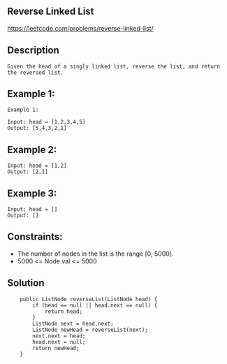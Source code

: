 ## Reverse Linked List

https://leetcode.com/problems/reverse-linked-list/

## Description
```
Given the head of a singly linked list, reverse the list, and return the reversed list.
```

## Example 1:
```
Example 1:

Input: head = [1,2,3,4,5]
Output: [5,4,3,2,1]
```

## Example 2:
```
Input: head = [1,2]
Output: [2,1]
```

## Example 3:
```
Input: head = []
Output: []
```

## Constraints:
- The number of nodes in the list is the range [0, 5000].
- 5000 <= Node.val <= 5000

## Solution
```
    public ListNode reverseList(ListNode head) {
        if (head == null || head.next == null) {
            return head;
        }
        ListNode next = head.next;
        ListNode newHead = reverseList(next);
        next.next = head;
        head.next = null;
        return newHead;
    }
```
